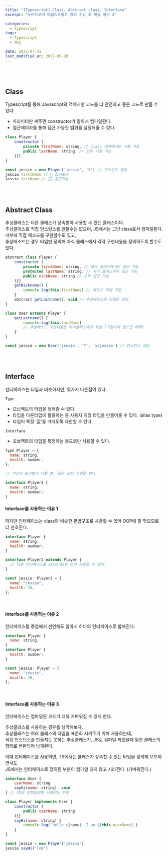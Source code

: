 ```yaml
---
title: "[Typescript] Class, Abstract class, Interface"
excerpt: "노마드코더 타입스크립트 강의 수강 후 복습 정리 3"

categories:
  - Typescript
tags:
  - Typescript
  - 복습

date: 2022-07-31
last_modified_at: 2022-09-20
---
```


<br>
<br>

## Class

Typescript를 통해 Javascript의 객체지향 코드를 더 안전하고 좋은 코드로 만들 수 있다.

- 파라미터만 써주면 constructor가 알아서 컴파일된다.
- 접근제어자를 통해 접근 가능한 범위를 설정해줄 수 있다.

```javascript
class Player {
    constructor (
        private firstName: string, // class 내부에서만 사용 가능
        public lastName: string, // 모두 사용 가능
    ){}
}

const jessie = new Player('jessie', 'Y') // 인스턴스 생성
jessie.firstName // 🚨 접근불가
jessie.lastName // 👍🏻 접근가능
```

<br>
<br>

## Abstract Class

추상클래스는 다른 클래스가 상속받아 사용할 수 있는 클래스이다.<br>
추상클래스로 직접 인스턴스를 만들수는 없으며, JS에서는 그냥 class로서 컴파일된다.<br>
내부에 직접 메소드를 구현할수도 있고,<br>
추상메소드는 경우 타입만 정의해 자식 클래스에서 각각 구현내용을 정의하도록 할수도 있다.

```javascript
abstract class Player {
    constructor (
        private firstName: string, // 해당 클래스에서만 접근 가능
        protected lastName: string, // 자식 클래스까지 접근 가능
        public nickName: string // 모두 접근 가능
    ){}
    getNickname() {
        console.log(this.firstName) // 메소드 직접 구현
    }
    abstract getLastname(): void // 추상메소드로 타입만 정의
}

class User extends Player {
    getLastname() {
        console.log(this.lastName)
        // 추상메소드 구현내용은 자식클래스에서 작성 (구현하지 않으면 에러)
    }
}

const jessie = new User('jessie', 'Y', 'yojessie') // 인스턴스 생성
```

<br>
<br>

## Interface

인터페이스는 타입과 비슷하지만, 몇가지 다른점이 있다.

`Type`<br>

- 오브젝트의 타입을 정해줄 수 있다.
- 타입을 다른타입에 활용하는 등 사용자 지정 타입을 만들어줄 수 있다. (alias type)
- 타입이 특정 '값'을 가지도록 제한할 수 있다.

`Interface`<br>

- 오브젝트의 타입을 특정하는 용도로만 사용할 수 있다.

```javascript
type Player = {
  name: string,
  health: number,
};

// 약간의 표기법이 다를 뿐, 둘은 같은 역할을 한다.

interface Player2 {
  name: string;
  health: number;
}
```

#### Interface를 사용하는 이유 1

하지만 인터페이스는 class와 비슷한 문법구조로 사용할 수 있어 OOP에 잘 맞으므로 더 선호된다.

```javascript
interface Player {
  name: string;
  health: number;
}

interface Player2 extends Player {
  // 다른 인터페이스를 extends로 받아 사용할 수 있다.
}

const jessie: Player2 = {
  name: "jessie",
  health: 10,
};
```

<br>

#### Interface를 사용하는 이유 2

인터페이스를 중첩해서 선언해도 알아서 하나의 인터페이스로 합해진다.

```javascript
interface Player {
  name: string;
}
interface Player {
  health: number;
}

const jessie: Player = {
  name: "jessie",
  health: 10,
};
```

<br>

#### Interface를 사용하는 이유 3

인터페이스는 컴파일된 코드가 더욱 가벼워질 수 있게 한다.

추상클래스를 사용하는 경우를 생각해보자.<br>
추상클래스는 여러 클래스의 타입을 표준화 시켜주기 위해 사용하는데,<br>
직접 인스턴스를 만들지도 못하는 추상클래스가, JS로 컴파일 되었을때 일반 클래스의 형태로 변환되어 남게된다.

이때 인터페이스를 사용하면, TS에서는 클래스가 상속할 수 있는 타입을 정의해 보호하면서도<br>
JS에서는 인터페이스로 정의된 부분이 컴파일 되지 않고 사라진다. (가벼워진다.)

```javascript
interface User {
    userName: string
    sayHi(name: string): void
} // JS로 컴파일되면 사라지는 부분

class Player implements User {
    constructor (
        public userName: string
    ){}
    sayHi(name: string) {
        console.log(`Hello ${name}. I am ${this.userName}`)
    }
}

const jessie = new Player('jessie')
jessie.sayHi('Tom')
```
